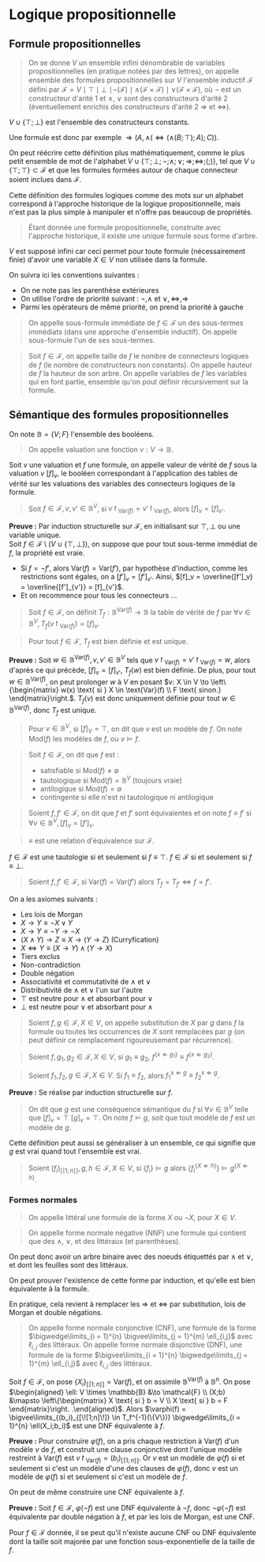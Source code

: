 # Logique propositionnelle
## Formule propositionnelles
> On se donne $V$ un ensemble infini dénombrable de variables propositionnelles
> (en pratique notées par des lettres), on appelle ensemble des formules propositionnelles
> sur $V$ l'ensemble inductif $\mathcal{F}$ défini par $\mathcal{F} = V \mid \top \mid \bot$
> $\mid \neg (\mathcal{F}) \mid \land(\mathcal{F} \times \mathcal{F}) \mid \lor(\mathcal{F} \times \mathcal{F})$,
> où $\neg$ est un constructeur d'arité $1$ et $\land$, $\lor$ sont des
> constructeurs d'arité $2$ (éventuellement enrichis des constructeurs d'arité $2$
> $\Rightarrow$ et $\Leftrightarrow$).

$V \cup \{\top; \bot\}$ est l'ensemble des constructeurs constants.

Une formule est donc par exemple $\Rightarrow(A, \land(\Leftrightarrow(\land(B;\top);A);C))$.

On peut réécrire cette définition plus mathématiquement, comme le plus petit
ensemble de mot de l'alphabet $V \cup \{\top;\bot;\neg;\land;\lor;\Rightarrow;\Leftrightarrow;(;)\}$,
tel que $V \cup \{\top;\top\} \subset \mathcal{F}$ et que les formules formées
autour de chaque connecteur soient inclues dans $\mathcal{F}$.

Cette définition des formules logiques comme des mots sur un alphabet correspond
à l'approche historique de la logique propositionnelle, mais n'est pas la plus
simple à manipuler et n'offre pas beaucoup de propriétés.

> Étant donnée une formule propositionnelle, construite avec l'approche
> historique, il existe une unique formule sous forme d'arbre.

$V$ est supposé infini car ceci permet pour toute formule (nécessairement finie)
d'avoir une variable $X \in V$ non utilisée dans la formule.

On suivra ici les conventions suivantes :
- On ne note pas les parenthèse extérieures
- On utilise l'ordre de priorité suivant : $\neg, \land \text{ et } \lor, \Leftrightarrow, \Rightarrow$
- Parmi les opérateurs de même priorité, on prend la priorité à gauche

> On appelle sous-formule immédiate de $f \in \mathcal{F}$ un des sous-termes
> immédiats (dans une approche d'ensemble inductif). On appelle sous-formule l'un
> de ses sous-termes.

> Soit $f \in \mathcal{F}$, on appelle taille de $f$ le nombre de connecteurs
> logiques de $f$ (le nombre de constructeurs non constants). On appelle hauteur
> de $f$ la hauteur de son arbre. On appelle variables de $f$ les variables qui en
> font partie, ensemble qu'on pout définir récursivement sur la formule.

## Sémantique des formules propositionnelles
On note $\mathbb{B} = \{V;F\}$ l'ensemble des booléens.

> On appelle valuation une fonction $v: V \to \mathbb{B}$.

Soit $v$ une valuation et $f$ une formule, on appelle valeur de vérité de $f$
sous la valuation $v$ $[f]_v$, le booléen correspondant à l'application des
tables de vérité sur les valuations des variables des connecteurs logiques de la
formule.

> Soit $f \in \mathcal{F}, v, v' \in \mathbb{B}^{V}$,
> si $v\restriction_{\text{Var}(f)} = v'\restriction_{\text{Var}(f)}$, alors
> $[f]_v = [f]_{v'}$.

__Preuve :__ Par induction structurelle sur $\mathcal{F}$, en initialisant sur
$\top, \bot$ ou une variable unique.\
Soit $f \in \mathcal{F} \setminus (V \cup \{\top,\bot\})$, on suppose que pour
tout sous-terme immédiat de $f$, la propriété est vraie.
- Si $f = \neg f'$, alors $\text{Var}(f) = \text{Var}(f')$,
  par hypothèse d'induction, comme les restrictions sont égales, on a
  $[f']_v = [f']_{v'}$. Ainsi,
  $[f]_v = \overline{[f']_v} = \overline{[f']_{v'}} = [f]_{v'}$.
- Et on recommence pour tous les connecteurs ...

> Soit $f \in \mathcal{F}$, on définit $T_f: \mathbb{B}^{\text{Var}(f)} \to \mathbb{B}$ la table de vérité de $f$ par
> $\forall v \in \mathbb{B}^{V}, T_f(v\restriction_{\text{Var}(f)}) = [f]_v$.

> Pour tout $f \in \mathcal{F}$, $T_f$ est bien définie et est unique.

__Preuve :__ Soit $w \in \mathbb{B}^{\text{Var}(f)}, v, v' \in \mathbb{B}^{V}$
tels que $v\restriction_{\text{Var}(f)} = v'\restriction_{\text{Var}(f)} = w$,
alors d'après ce qui précède, $[f]_v = [f]_{v'}$, $T_f(w)$ est bien définie. De
plus, pour tout $w \in \mathbb{B}^{\text{Var}(f)}$, on peut prolonger $w$ à $V$
en posant $v: X \in V \to \left\{\begin{matrix} w(x) \text{ si } X \in \text{Var}(f) \\ F \text{ sinon.} \end{matrix}\right.$.
$T_f(v)$ est donc uniquement définie pour tout $w \in \mathbb{B}^{\text{Var}(f)}$, donc $T_f$ est unique.

> Pour $v \in \mathbb{B}^{V}$, si $[f]_V = \top$, on dit que $v$ est un modèle de
> $f$. On note $\text{Mod}(f)$ les modèles de $f$, ou $v \models f$.

> Soit $f \in \mathcal{F}$, on dit que $f$ est :
> - satisfiable si $\text{Mod}(f) \neq \emptyset$
> - tautologique si $\text{Mod}(f) = \mathbb{B}^{V}$ (toujours vraie)
> - antilogique si $\text{Mod}(f) = \emptyset$
> - contingente si elle n'est ni tautologique ni antilogique

> Soient $f,f' \in \mathcal{F}$, on dit que $f$ et $f'$ sont équivalentes et on
> note $f \equiv f'$ si $\forall v \in \mathbb{B}^{V}, [f]_v = [f']_v$.

> $\equiv$ est une relation d'équivalence sur $\mathcal{F}$.

$f \in \mathcal{F}$ est une tautologie si et seulement si $f \equiv \top$.
$f \in \mathcal{F}$ si et seulement si $f \equiv \bot$.

> Soient $f,f' \in \mathcal{F}$, si $\text{Var}(f) = \text{Var}(f')$
> alors $T_f = T_{f'} \Leftrightarrow f = f'$.

On a les axiomes suivants :
- Les lois de Morgan
- $X \to Y \equiv \neg X \lor Y$
- $X \to Y \equiv \neg Y \to \neg X$
- $(X \land Y) \to Z \equiv X \to (Y \to Z)$ (Curryfication)
- $X \Leftrightarrow Y \equiv (X \to Y) \land (Y \to X)$
- Tiers exclus
- Non-contradiction
- Double négation
- Associativité et commutativité de $\land$ et $\lor$
- Distributivité de $\land$ et $\lor$ l'un sur l'autre
- $\top$ est neutre pour $\land$ et absorbant pour $\lor$
- $\bot$ est neutre pour $\lor$ et absorbant pour $\land$

> Soient $f,g \in \mathcal{F}, X \in V$, on appelle substitution de $X$ par $g$
> dans $f$ la formule ou toutes les occurrences de $X$ sont remplacées par $g$
> (on peut définir ce remplacement rigoureusement par récurrence).

> Soient $f,g_1,g_2 \in \mathcal{F},X \in V$, si $g_1 \equiv g_2$, $f^{\{x \Leftarrow g_1\}} \equiv f^{\{x \Leftarrow g_2\}}$.

> Soient $f_1,f_2,g \in \mathcal{F},X \in V$. Si $f_1 \equiv f_2$, alors $f_1^{x \Leftarrow g} \equiv f_2^{x \Leftarrow g}$.

__Preuve :__ Se réalise par induction structurelle sur $f$.

> On dit que $g$ est une conséquence sémantique du $f$ si $\forall v \in \mathbb{B}^{V}$ telle que $[f]_v = \top$
> $[g]_v = \top$. On note $f \models g$, soit que tout modèle de $f$ est un modèle
> de $g$.

Cette définition peut aussi se généraliser à un ensemble, ce qui signifie que $g$ est vrai quand
tout l'ensemble est vrai.

> Soient $(f_i)_{[\![1;n]\!]}, g, h \in \mathcal{F}, X \in V$,
> si $\{f_i\} \models g$ alors $\{f_i^{\{X \Leftarrow h\}}\} \models g^{\{X \Leftarrow h\}}$.

### Formes normales
> On appelle littéral une formule de la forme $X$ ou $\neg X$, pour $X \in V$.

> On appelle forme normale négative (NNF) une formule qui contient que des
> $\land$, $\lor$, et des littéraux (et parenthèses).

On peut donc avoir un arbre binaire avec des noeuds étiquettés par $\land$
et $\lor$, et dont les feuilles sont des littéraux.

On peut prouver l'existence de cette forme par induction, et qu'elle est bien
équivalente à la formule.

En pratique, cela revient à remplacer les $\Rightarrow$ et $\Leftrightarrow$ par
substitution, lois de Morgan et double négations.

> On appelle forme normale conjonctive (CNF), une formule de la forme
> $\bigwedge\limits_{i = 1}^{n} \bigvee\limits_{j = 1}^{m} \ell_{i,j}$
> avec $\ell_{i,j}$ des littéraux.
> On appelle forme normale disjonctive (DNF), une formule de la forme
> $\bigvee\limits_{i = 1}^{n} \bigwedge\limits_{j = 1}^{m} \ell_{i,j}$
> avec $\ell_{i,j}$ des littéraux.

Soit $f \in \mathcal{F}$, on pose $\{X_i\}_{[\![1;n]\!]} = \text{Var}(f)$, et on
assimile $\mathbb{B}^{\text{Var}(f)}$ à $\mathbb{B}^n$. On pose
$\begin{aligned} \ell: V \times \mathbb{B} &\to \mathcal{F} \\ (X;b) &\mapsto \left\{\begin{matrix} X \text{ si } b = V \\ X \text{ si } b = F \end{matrix}\right. .\end{aligned}$.
Alors $\varphi(f) = \bigvee\limits_{(b_i)_{[\![1;n]\!]} \in T_f^{-1}(\{V\})} \bigwedge\limits_{i = 1}^{n} \ell(X_i;b_i)$
est une DNF équivalente à $f$.

__Preuve :__ Pour construire $\varphi(f)$, on a pris chaque restriction à
$\text{Var}(f)$ d'un modèle $v$ de $f$, et construit une clause conjonctive
dont l'unique modèle restreint à $\text{Var}(f)$ est $v\restriction_{\text{Var}(f)} = (b_i)_{[\![1;n]\!]}$.
Or $v$ est un modèle de $\varphi(f)$ si et seulement si c'est un modèle d'une
des clauses de $\varphi(f)$, donc $v$ est un modèle de $\varphi(f)$ si et seulement si c'est un modèle de $f$.

On peut de même construire une CNF équivalente à $f$.

__Preuve :__ Soit $f \in \mathcal{F}$, $\varphi(\neg f)$ est une DNF équivalente
à $\neg f$, donc $\neg \varphi(\neg f)$ est équivalente par double négation à
$f$, et par les lois de Morgan, est une CNF.

Pour $f \in \mathcal{F}$ donnée, il se peut qu'il n'existe aucune CNF ou DNF
équivalente dont la taille soit majorée par une fonction sous-exponentielle de
la taille de $f$.
